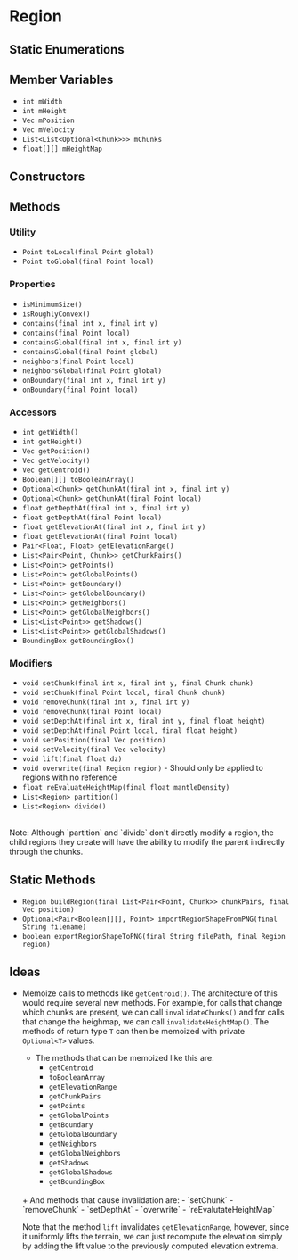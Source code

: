 
# Region

## Static Enumerations

## Member Variables

* `int mWidth`
* `int mHeight`
* `Vec mPosition`
* `Vec mVelocity`
* `List<List<Optional<Chunk>>> mChunks`
* `float[][] mHeightMap`

## Constructors



## Methods

### Utility

* `Point toLocal(final Point global)`
* `Point toGlobal(final Point local)`

### Properties

* `isMinimumSize()`
* `isRoughlyConvex()`
* `contains(final int x, final int y)`
* `contains(final Point local)`
* `containsGlobal(final int x, final int y)`
* `containsGlobal(final Point global)`
* `neighbors(final Point local)`
* `neighborsGlobal(final Point global)`
* `onBoundary(final int x, final int y)`
* `onBoundary(final Point local)`


### Accessors

* `int getWidth()`
* `int getHeight()`
* `Vec getPosition()`
* `Vec getVelocity()`
* `Vec getCentroid()`
* `Boolean[][] toBooleanArray()`
* `Optional<Chunk> getChunkAt(final int x, final int y)`
* `Optional<Chunk> getChunkAt(final Point local)`
* `float getDepthAt(final int x, final int y)`
* `float getDepthAt(final Point local)`
* `float getElevationAt(final int x, final int y)`
* `float getElevationAt(final Point local)`
* `Pair<Float, Float> getElevationRange()`
* `List<Pair<Point, Chunk>> getChunkPairs()`
* `List<Point> getPoints()`
* `List<Point> getGlobalPoints()`
* `List<Point> getBoundary()`
* `List<Point> getGlobalBoundary()`
* `List<Point> getNeighbors()`
* `List<Point> getGlobalNeighbors()`
* `List<List<Point>> getShadows()`
* `List<List<Point>> getGlobalShadows()`
* `BoundingBox getBoundingBox()`

### Modifiers

* `void setChunk(final int x, final int y, final Chunk chunk)`
* `void setChunk(final Point local, final Chunk chunk)`
* `void removeChunk(final int x, final int y)`
* `void removeChunk(final Point local)`
* `void setDepthAt(final int x, final int y, final float height)`
* `void setDepthAt(final Point local, final float height)`
* `void setPosition(final Vec position)`
* `void setVelocity(final Vec velocity)`
* `void lift(final float dz)`
* `void overwrite(final Region region)` - Should only be applied to regions with no reference
* `float reEvaluateHeightMap(final float mantleDensity)`
* `List<Region> partition()`
* `List<Region> divide()`
<br>
Note: Although `partition` and `divide` don't directly modify a region, the child regions they create will have the ability to modify the parent indirectly through the chunks.


## Static Methods

* `Region buildRegion(final List<Pair<Point, Chunk>> chunkPairs, final Vec position)`
* `Optional<Pair<Boolean[][], Point> importRegionShapeFromPNG(final String filename)`
* `boolean exportRegionShapeToPNG(final String filePath, final Region region)`



## Ideas

* Memoize calls to methods like `getCentroid()`. The architecture of this would require several new methods. For example, for calls that change which chunks are present, we can call `invalidateChunks()` and for calls that change the heighmap, we can call `invalidateHeightMap()`. The methods of return type `T` can then be memoized with private `Optional<T>` values.
    + The methods that can be memoized like this are:
        - `getCentroid`
        - `toBooleanArray`
        - `getElevationRange`
        - `getChunkPairs`
        - `getPoints`
        - `getGlobalPoints`
        - `getBoundary`
        - `getGlobalBoundary`
        - `getNeighbors`
        - `getGlobalNeighbors`
        - `getShadows`
        - `getGlobalShadows`
        - `getBoundingBox`
    <br>
    + And methods that cause invalidation are:
        - `setChunk`
        - `removeChunk`
        - `setDepthAt`
        - `overwrite`
        - `reEvalutateHeightMap`

    Note that the method `lift` invalidates `getElevationRange`, however, since it uniformly lifts the terrain, we can just recompute the elevation simply by adding the lift value to the previously computed elevation extrema.